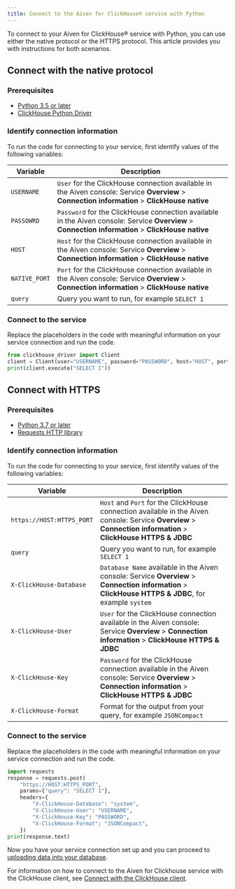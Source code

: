 ```yaml
---
title: Connect to the Aiven for ClickHouse® service with Python
---
```


To connect to your Aiven for ClickHouse® service with Python, you can
use either the native protocol or the HTTPS protocol. This article
provides you with instructions for both scenarios.

## Connect with the native protocol

### Prerequisites

-   [Python 3.5 or later](https://www.python.org/downloads/)
-   [ClickHouse Python
    Driver](https://pypi.org/project/clickhouse-driver/)

### Identify connection information

To run the code for connecting to your service, first identify values of
the following variables:

 | Variable      | Description                                                                                                                                          |
 | ------------- | ---------------------------------------------------------------------------------------------------------------------------------------------------- |
 | `USERNAME`    | `User` for the ClickHouse connection available in the Aiven console: Service **Overview** \> **Connection information** \> **ClickHouse native**     |
 | `PASSOWRD`    | `Password` for the ClickHouse connection available in the Aiven console: Service **Overview** \> **Connection information** \> **ClickHouse native** |
 | `HOST`        | `Host` for the ClickHouse connection available in the Aiven console: Service **Overview** \> **Connection information** \> **ClickHouse native**     |
 | `NATIVE_PORT` | `Port` for the ClickHouse connection available in the Aiven console: Service **Overview** \> **Connection information** \> **ClickHouse native**     |
 | `query`       | Query you want to run, for example `SELECT 1`                                                                                                        |

### Connect to the service

Replace the placeholders in the code with meaningful information on your
service connection and run the code.

```python
from clickhouse_driver import Client
client = Client(user="USERNAME", password="PASSWORD", host="HOST", port=NATIVE_PORT, secure=True)
print(client.execute("SELECT 1"))
```

## Connect with HTTPS

### Prerequisites

-   [Python 3.7 or later](https://www.python.org/downloads/)
-   [Requests HTTP library](https://pypi.org/project/requests/)

### Identify connection information

To run the code for connecting to your service, first identify values of
the following variables:

| Variable                  | Description                                                                                                                                                       |
| ------------------------- | ----------------------------------------------------------------------------------------------------------------------------------------------------------------- |
| `https://HOST:HTTPS_PORT` | `Host` and `Port` for the ClickHouse connection available in the Aiven console: Service **Overview** \> **Connection information** \> **ClickHouse HTTPS & JDBC** |
| `query`                   | Query you want to run, for example `SELECT 1`                                                                                                                     |
| `X-ClickHouse-Database`   | `Database Name` available in the Aiven console: Service **Overview** \> **Connection information** \> **ClickHouse HTTPS & JDBC**, for example `system`           |
| `X-ClickHouse-User`       | `User` for the ClickHouse connection available in the Aiven console: Service **Overview** \> **Connection information** \> **ClickHouse HTTPS & JDBC**            |
| `X-ClickHouse-Key`        | `Password` for the ClickHouse connection available in the Aiven console: Service **Overview** \> **Connection information** \> **ClickHouse HTTPS & JDBC**        |
| `X-ClickHouse-Format`     | Format for the output from your query, for example `JSONCompact`                                                                                                  |

### Connect to the service

Replace the placeholders in the code with meaningful information on your
service connection and run the code.

```python
import requests
response = requests.post(
    "https://HOST:HTTPS_PORT",
    params={"query": "SELECT 1"},
    headers={
        "X-ClickHouse-Database": "system",
        "X-ClickHouse-User": "USERNAME",
        "X-ClickHouse-Key": "PASSWORD",
        "X-ClickHouse-Format": "JSONCompact",
    })
print(response.text)
```

Now you have your service connection set up and you can proceed to
[uploading data into your database](/docs/products/clickhouse/howto/load-dataset).

For information on how to connect to the Aiven for Clickhouse service
with the ClickHouse client, see
[Connect with the ClickHouse client](/docs/products/clickhouse/howto/connect-with-clickhouse-cli).
